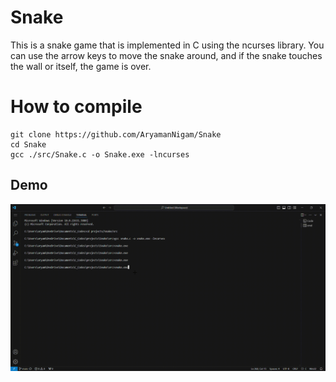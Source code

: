 # Snake
This is a snake game that is implemented in C using the ncurses library. You can use the arrow keys to move the snake around, and if the snake touches the wall or itself, the game is over.

# How to compile
```
git clone https://github.com/AryamanNigam/Snake
cd Snake
gcc ./src/Snake.c -o Snake.exe -lncurses
```
## Demo
![Demo](assets/Demo.gif)
